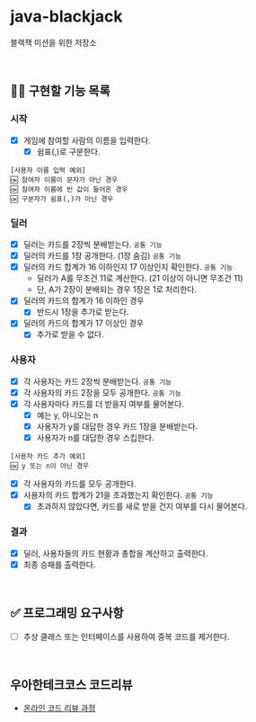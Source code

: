 # java-blackjack
블랙잭 미션을 위한 저장소

<br/>

## 👩‍💻 구현할 기능 목록
### 시작
- [x] 게임에 참여할 사람의 이름을 입력한다.
    - [x] 쉼표(,)로 구분한다.
```
[사용자 이름 입력 예외]
🆗 참여자 이름이 문자가 아닌 경우
🆗 참여자 이름에 빈 값이 들어온 경우
🆗 구분자가 쉼표(,)가 아닌 경우
```

### 딜러
- [x] 딜러는 카드를 2장씩 분배받는다. `공통 기능`
- [x] 딜러의 카드를 1장 공개한다. (1장 숨김) `공통 기능`
- [x] 딜러의 카드 합계가 16 이하인지 17 이상인지 확인한다. `공통 기능`
  - 딜러가 A를 무조건 11로 계산한다. (21 이상이 아니면 무조건 11)
  - 단, A가 2장이 분배되는 경우 1장은 1로 처리한다.
- [x] 딜러의 카드의 합계가 16 이하인 경우
  - [x] 반드시 1장을 추가로 받는다.
- [x] 딜러의 카드의 합계가 17 이상인 경우
  - [x] 추가로 받을 수 없다.

### 사용자
- [x] 각 사용자는 카드 2장씩 분배받는다. `공통 기능`
- [x] 각 사용자의 카드 2장을 모두 공개한다. `공통 기능`
- [x] 각 사용자마다 카드를 더 받을지 여부를 물어본다.
  - [x] 예는 y, 아니오는 n
  - [x] 사용자가 y를 대답한 경우 카드 1장을 분배받는다.
  - [x] 사용자가 n를 대답한 경우 스킵한다.
```
[사용자 카드 추가 예외]
🆗 y 또는 n이 아닌 경우
```
- [x] 각 사용자의 카드를 모두 공개한다.
- [x] 사용자의 카드 합계가 21을 초과했는지 확인한다. `공통 기능`
  - [x] 초과하지 않았다면, 카드를 새로 받을 건지 여부를 다시 물어본다.

### 결과
- [x] 딜러, 사용자들의 카드 현황과 총합을 계산하고 출력한다.
- [x] 최종 승패를 출력한다.

<br/>

## ✅ 프로그래밍 요구사항
- [ ] 추상 클래스 또는 인터페이스를 사용하여 중복 코드를 제거한다.

<br/>

## 우아한테크코스 코드리뷰
* [온라인 코드 리뷰 과정](https://github.com/woowacourse/woowacourse-docs/blob/master/maincourse/README.md)
